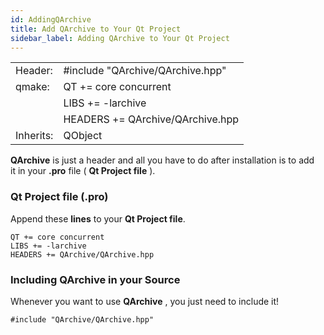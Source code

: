 ```yaml
---
id: AddingQArchive
title: Add QArchive to Your Qt Project
sidebar_label: Adding QArchive to Your Qt Project
---
```


|	    |				       |		
|-----------|----------------------------------|
|  Header:  | #include "QArchive/QArchive.hpp" |
|   qmake:  | QT += core concurrent	       |
|   	    | LIBS += -larchive		       |
|	    | HEADERS += QArchive/QArchive.hpp |
| Inherits: | QObject			       |

**QArchive** is just a header and all you have to do after installation is to add   
it in your **.pro** file ( **Qt Project file** ).

### Qt Project file (**.pro**)

Append these **lines** to your **Qt Project file**.

```
QT += core concurrent
LIBS += -larchive
HEADERS += QArchive/QArchive.hpp
```

### Including QArchive in your Source

Whenever you want to use **QArchive** , you just need to include it!

```
#include "QArchive/QArchive.hpp"
```

